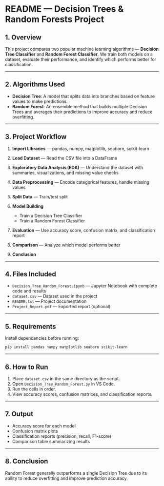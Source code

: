 # **README — Decision Trees & Random Forests Project**

## 1. Overview

This project compares two popular machine learning algorithms — **Decision Tree Classifier** and **Random Forest Classifier**.
We train both models on a dataset, evaluate their performance, and identify which performs better for classification.

---

## 2. Algorithms Used

* **Decision Tree**: A model that splits data into branches based on feature values to make predictions.
* **Random Forest**: An ensemble method that builds multiple Decision Trees and averages their predictions to improve accuracy and reduce overfitting.

---

## 3. Project Workflow

1. **Import Libraries** — pandas, numpy, matplotlib, seaborn, scikit-learn
2. **Load Dataset** — Read the CSV file into a DataFrame
3. **Exploratory Data Analysis (EDA)** — Understand the dataset with summaries, visualizations, and missing value checks
4. **Data Preprocessing** — Encode categorical features, handle missing values
5. **Split Data** — Train/test split
6. **Model Building**

   * Train a Decision Tree Classifier
   * Train a Random Forest Classifier
7. **Evaluation** — Use accuracy score, confusion matrix, and classification report
8. **Comparison** — Analyze which model performs better
9. **Conclusion**

---

## 4. Files Included

* `Decision_Tree_Random_Forest.ipynb` — Jupyter Notebook with complete code and results
* `dataset.csv` — Dataset used in the project
* `README.txt` — Project documentation
* `Project_Report.pdf` — Exported report (optional)

---

## 5. Requirements

Install dependencies before running:

```bash
pip install pandas numpy matplotlib seaborn scikit-learn
```

---

## 6. How to Run

1. Place `dataset.csv` in the same directory as the script.
2. Open `Decision_Tree_Random_Forest.py` in  VS Code.
3. Run the cells in order.
4. View accuracy scores, confusion matrices, and classification reports.

---

## 7. Output

* Accuracy score for each model
* Confusion matrix plots
* Classification reports (precision, recall, F1-score)
* Comparison table summarizing results

---

## 8. Conclusion

Random Forest generally outperforms a single Decision Tree due to its ability to reduce overfitting and improve prediction accuracy.